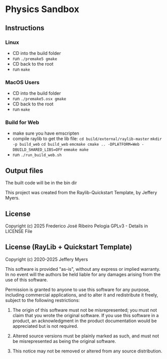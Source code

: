 # Physics Sandbox

## Instructions
### Linux
* CD into the build folder
* run `./premake5 gmake`
* CD back to the root
* run `make`

### MacOS Users
* CD into the build folder
* run `./premake5.osx gmake`
* CD back to the root
* run `make`

### Build for Web
* make sure you have emscripten
* compile raylib to get the lib file:
  `cd build/external/raylib-master`
  `mkdir -p build_web`
  `cd build_web`
  `emcmake cmake .. -DPLATFORM=Web -DBUILD_SHARED_LIBS=OFF`
  `emmake make`
* run `./run_build_web.sh`

## Output files
The built code will be in the bin dir

This project was created from the Raylib-Quickstart Template, by Jeffery Myers.

## License
Copyright (c) 2025 Frederico José Ribeiro Pelogia
GPLv3 - Details in LICENSE File

## License (RayLib + Quickstart Template)
Copyright (c) 2020-2025 Jeffery Myers

This software is provided "as-is", without any express or implied warranty. In no event 
will the authors be held liable for any damages arising from the use of this software.

Permission is granted to anyone to use this software for any purpose, including commercial 
applications, and to alter it and redistribute it freely, subject to the following restrictions:

  1. The origin of this software must not be misrepresented; you must not claim that you 
  wrote the original software. If you use this software in a product, an acknowledgment 
  in the product documentation would be appreciated but is not required.

  2. Altered source versions must be plainly marked as such, and must not be misrepresented
  as being the original software.

  3. This notice may not be removed or altered from any source distribution.
